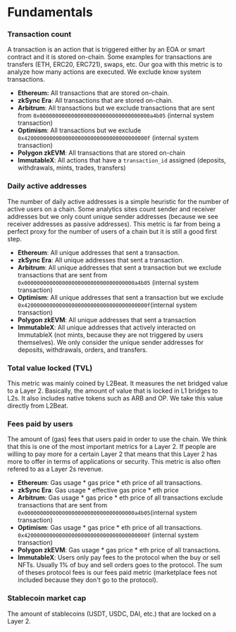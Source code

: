 # Fundamentals

### Transaction count

A transaction is an action that is triggered either by an EOA or smart contract and it is stored on-chain. Some examples for transactions are transfers (ETH, ERC20, ERC721), swaps, etc. Our goa with this metric is to analyze how many actions are executed. We exclude know system transactions.

* **Ethereum:** All transactions that are stored on-chain.&#x20;
* **zkSync Era**: All transactions that are stored on-chain.&#x20;
* **Arbitrum**: All transactions but we exclude transactions that are sent from `0x00000000000000000000000000000000000a4b05` (internal system transaction)
* &#x20;**Optimism**: All transactions but we exclude `0x420000000000000000000000000000000000000f` (internal system transaction)&#x20;
* **Polygon zkEVM**: All transactions that are stored on-chain
* **ImmutableX**: All actions that have a `transaction_id` assigned (deposits, withdrawals, mints, trades, transfers)

### Daily active addresses

The number of daily active addresses is a simple heuristic for the number of active users on a chain. Some analytics sites count sender and receiver addresses but we only count unique sender addresses (because we see receiver addresses as passive addresses). This metric is far from being a perfect proxy for the number of users of a chain but it is still a good first step.

* **Ethereum**: All unique addresses that sent a transaction.&#x20;
* **zkSync Era**: All unique addresses that sent a transaction.&#x20;
* **Arbitrum**: All unique addresses that sent a transaction but we exclude transactions that are sent from `0x00000000000000000000000000000000000a4b05` (internal system transaction)
* **Optimism**: All unique addresses that sent a transaction but we exclude `0x420000000000000000000000000000000000000f`(internal system transaction)
* **Polygon zkEVM**: All unique addresses that sent a transaction&#x20;
* **ImmutableX**: All unique addresses that actively interacted on ImmutableX (not mints, because they are not triggered by users themselves). We only consider the unique sender addresses for deposits, withdrawals, orders, and transfers.

### Total value locked (TVL)

This metric was mainly coined by L2Beat. It measures the net bridged value to a Layer 2. Basically, the amount of value that is locked in L1 bridges to L2s. It also includes native tokens such as ARB and OP. We take this value directly from L2Beat.&#x20;

### Fees paid by users

The amount of (gas) fees that users paid in order to use the chain. We think that this is one of the most important metrics for a Layer 2. If people are willing to pay more for a certain Layer 2 that means that this Layer 2 has more to offer in terms of applications or security. This metric is also often refered to as a Layer 2s revenue.

* **Ethereum**: Gas usage \* gas price \* eth price of all transactions.&#x20;
* **zkSync Era**: Gas usage \* effective gas price \* eth price
* **Arbitrum**: Gas usage \* gas price \* eth price of all transactions exclude transactions that are sent from `0x00000000000000000000000000000000000a4b05`(internal system transaction)
* **Optimism**: Gas usage \* gas price \* eth price of all transactions. `0x420000000000000000000000000000000000000f` (internal system transaction)
* **Polygon zkEVM**: Gas usage \* gas price \* eth price of all transactions.&#x20;
* **ImmutableX**: Users only pay fees to the protocol when the buy or sell NFTs. Usually 1% of buy and sell orders goes to the protocol. The sum of theses protocol fees is our fees paid metric (marketplace fees not included because they don't go to the protocol).

### Stablecoin market cap

The amount of stablecoins (USDT, USDC, DAI, etc.) that are locked on a Layer 2.&#x20;



###
